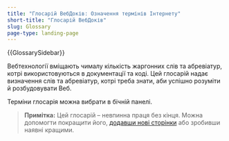 ```yaml
---
title: "Глосарій ВебДоків: Означення термінів Інтернету"
short-title: "Глосарій ВебДоків"
slug: Glossary
page-type: landing-page
---
```


{{GlossarySidebar}}

Вебтехнології вміщають чималу кількість жаргонних слів та абревіатур, котрі використовуються в документації та коді. Цей глосарій надає визначення слів та абревіатур, котрі треба знати, аби успішно розуміти й розбудовувати Веб.

Терміни глосарія можна вибрати в бічній панелі.

> **Примітка:** Цей глосарій – невпинна праця без кінця. Можна допомогти покращити його, [додавши нові сторінки](/uk/docs/MDN/Writing_guidelines/Howto/Write_a_new_entry_in_the_glossary) або зробивши наявні кращими.
